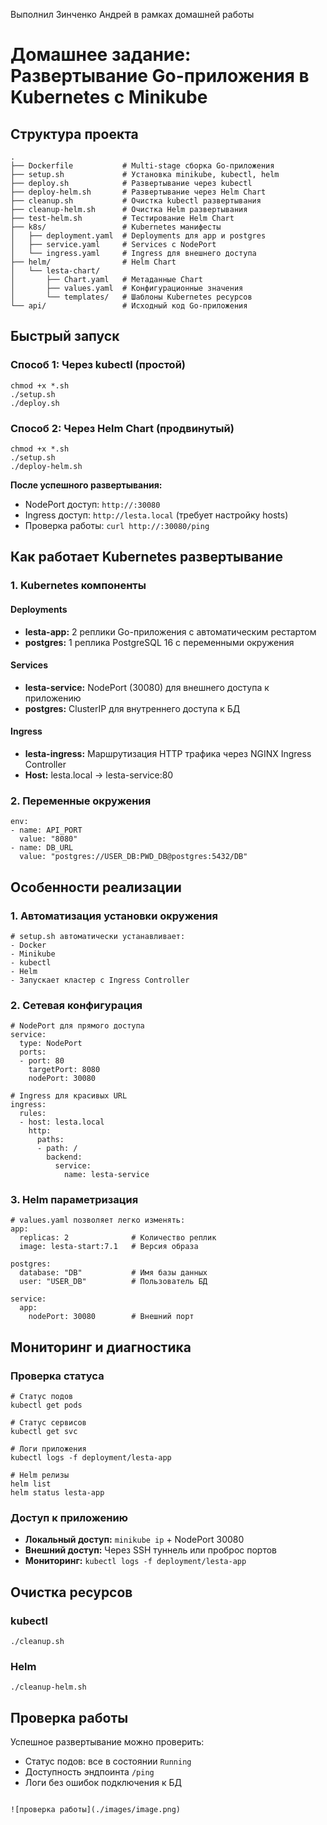 Выполнил Зинченко Андрей в рамках домашней работы

# Домашнее задание: Развертывание Go-приложения в Kubernetes с Minikube

## Структура проекта
```
.
├── Dockerfile           # Multi-stage сборка Go-приложения
├── setup.sh             # Установка minikube, kubectl, helm
├── deploy.sh            # Развертывание через kubectl
├── deploy-helm.sh       # Развертывание через Helm Chart
├── cleanup.sh           # Очистка kubectl развертывания
├── cleanup-helm.sh      # Очистка Helm развертывания
├── test-helm.sh         # Тестирование Helm Chart
├── k8s/                 # Kubernetes манифесты
│   ├── deployment.yaml  # Deployments для app и postgres
│   ├── service.yaml     # Services с NodePort
│   └── ingress.yaml     # Ingress для внешнего доступа
├── helm/                # Helm Chart
│   └── lesta-chart/
│       ├── Chart.yaml   # Метаданные Chart
│       ├── values.yaml  # Конфигурационные значения
│       └── templates/   # Шаблоны Kubernetes ресурсов
└── api/                 # Исходный код Go-приложения
```

## Быстрый запуск

### Способ 1: Через kubectl (простой)
```
chmod +x *.sh
./setup.sh
./deploy.sh
```

### Способ 2: Через Helm Chart (продвинутый)
```
chmod +x *.sh
./setup.sh
./deploy-helm.sh
```

**После успешного развертывания:**
- NodePort доступ: `http://:30080`
- Ingress доступ:  `http://lesta.local` (требует настройку hosts)
- Проверка работы: `curl http://:30080/ping`

## Как работает Kubernetes развертывание

### 1. Kubernetes компоненты

#### Deployments
- **lesta-app:** 2 реплики Go-приложения с автоматическим рестартом
- **postgres:** 1 реплика PostgreSQL 16 с переменными окружения

#### Services
- **lesta-service:** NodePort (30080) для внешнего доступа к приложению
- **postgres:** ClusterIP для внутреннего доступа к БД

#### Ingress
- **lesta-ingress:** Маршрутизация HTTP трафика через NGINX Ingress Controller
- **Host:** lesta.local → lesta-service:80

### 2. Переменные окружения
```
env:
- name: API_PORT
  value: "8080"
- name: DB_URL
  value: "postgres://USER_DB:PWD_DB@postgres:5432/DB"
```

## Особенности реализации

### 1. Автоматизация установки окружения
```
# setup.sh автоматически устанавливает:
- Docker
- Minikube
- kubectl
- Helm
- Запускает кластер с Ingress Controller
```

### 2. Сетевая конфигурация
```
# NodePort для прямого доступа
service:
  type: NodePort
  ports:
  - port: 80
    targetPort: 8080
    nodePort: 30080

# Ingress для красивых URL
ingress:
  rules:
  - host: lesta.local
    http:
      paths:
      - path: /
        backend:
          service:
            name: lesta-service
```

### 3. Helm параметризация
```
# values.yaml позволяет легко изменять:
app:
  replicas: 2              # Количество реплик
  image: lesta-start:7.1   # Версия образа

postgres:
  database: "DB"           # Имя базы данных
  user: "USER_DB"          # Пользователь БД

service:
  app:
    nodePort: 30080        # Внешний порт
```

## Мониторинг и диагностика

### Проверка статуса
```
# Статус подов
kubectl get pods

# Статус сервисов
kubectl get svc

# Логи приложения
kubectl logs -f deployment/lesta-app

# Helm релизы
helm list
helm status lesta-app
```

### Доступ к приложению
- **Локальный доступ:** `minikube ip` + NodePort 30080
- **Внешний доступ:** Через SSH туннель или проброс портов
- **Мониторинг:** `kubectl logs -f deployment/lesta-app`

## Очистка ресурсов

### kubectl
```
./cleanup.sh
```

### Helm  
```
./cleanup-helm.sh
```

## Проверка работы

Успешное развертывание можно проверить:
- Статус подов: все в состоянии `Running`
- Доступность эндпоинта `/ping`
- Логи без ошибок подключения к БД
```

![проверка работы](./images/image.png)
